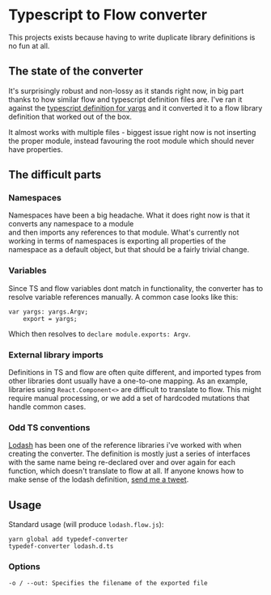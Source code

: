 # Typescript to Flow converter

This projects exists because having to write duplicate library definitions is no fun at all.

## The state of the converter
It's surprisingly robust and non-lossy as it stands right now, in big part thanks to how similar flow and typescript definition files are.
I've ran it against the [typescript definition for yargs](https://github.com/DefinitelyTyped/DefinitelyTyped/blob/master/yargs/yargs.d.ts) and it converted it to a flow library definition that worked out of the box.

It almost works with multiple files - biggest issue right now is not inserting the proper module, instead favouring the root module which should never have properties.

## The difficult parts

### Namespaces
Namespaces have been a big headache. What it does right now is that it converts any namespace to a module  
and then imports any references to that module. What's currently not working in terms of namespaces is exporting all
properties of the namespace as a default object, but that should be a fairly trivial change.

### Variables
Since TS and flow variables dont match in functionality, the converter has to resolve variable references manually.
A common case looks like this: 
```
var yargs: yargs.Argv;
	export = yargs;
```

Which then resolves to `declare module.exports: Argv`.

### External library imports
Definitions in TS and flow are often quite different, and imported types from other libraries dont usually have
a one-to-one mapping. As an example, libraries using `React.Component<>` are difficult to translate to flow. 
This might require manual processing, or we add a set of hardcoded mutations that handle common cases.

### Odd TS conventions
[Lodash](https://github.com/DefinitelyTyped/DefinitelyTyped/blob/master/lodash/lodash.d.ts) has been one of the reference libraries i've worked with when creating the 
converter. The definition is mostly just a series of interfaces with the same name being re-declared over and over again for each function, which doesn't translate to flow at all.
If anyone knows how to make sense of the lodash definition, [send me a tweet](//twitter.com/joarwilk).

## Usage

Standard usage (will produce `lodash.flow.js`):
```
yarn global add typedef-converter
typedef-converter lodash.d.ts
```

### Options
```
-o / --out: Specifies the filename of the exported file
```